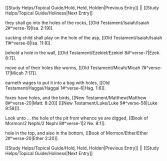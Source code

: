 [[Study Helps/Topical Guide/Hold, Held, Holden|Previous Entry]]  ||  [[Study Helps/Topical Guide/Holiness|Next Entry]]

 they shall go into the holes of the rocks, [[Old Testament/Isaiah/Isaiah 2#^verse-19|Isa. 2:19]].

 sucking child shall play on the hole of the asp, [[Old Testament/Isaiah/Isaiah 11#^verse-8|Isa. 11:8]].

 behold a hole in the wall, [[Old Testament/Ezekiel/Ezekiel 8#^verse-7|Ezek. 8:7]].

 move out of their holes like worms, [[Old Testament/Micah/Micah 7#^verse-17|Micah 7:17]].

 earneth wages to put it into a bag with holes, [[Old Testament/Haggai/Haggai 1#^verse-6|Hag. 1:6]].

 foxes have holes, and the birds, [[New Testament/Matthew/Matthew 8#^verse-20|Matt. 8:20]] ([[New Testament/Luke/Luke 9#^verse-58|Luke 9:58]]).

 Look unto ... the hole of the pit from whence ye are digged, [[Book of Mormon/2 Nephi/2 Nephi 8#^verse-1|2 Ne. 8:1]].

 hole in the top, and also in the bottom, [[Book of Mormon/Ether/Ether 2#^verse-20|Ether 2:20]].

[[Study Helps/Topical Guide/Hold, Held, Holden|Previous Entry]]  ||  [[Study Helps/Topical Guide/Holiness|Next Entry]]